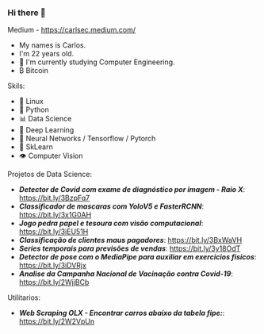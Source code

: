 ### Hi there 👋

Medium - https://carlsec.medium.com/

- My names is Carlos.
- I'm 22 years old.
- 🌱 I'm currently studying Computer Engineering.
- ₿ Bitcoin

Skils:
- 🐧 Linux
- 🐍 Python
- 📊 Data Science
- 🤖 Deep Learning
- 🧠 Neural Networks / Tensorflow / Pytorch
- 🌲 SkLearn
- 👁 Computer Vision

<!--
**carlsec/carlsec** is a ✨ _special_ ✨ repository because its `README.md` (this file) appears on your GitHub profile.

Here are some ideas to get you started:

- 🔭 I’m currently working on ...
- 🌱 I’m currently learning ...
- 👯 I’m looking to collaborate on ...
- 🤔 I’m looking for help with ...
- 💬 Ask me about ...
- 📫 How to reach me: ...
- 😄 Pronouns: ...
- ⚡ Fun fact: ...
-->

Projetos de Data Science:
* ***Detector de Covid com exame de diagnóstico por imagem - Raio X***: https://bit.ly/3BzpFq7
* ***Classificador de mascaras com YoloV5 e FasterRCNN***: https://bit.ly/3x1G0AH
* ***Jogo pedra papel e tesoura com visão computacional***: https://bit.ly/3iEU51H
* ***Classificação de clientes maus pagadores***: https://bit.ly/3BxWaVH
* ***Series temporais para previsões de vendas***: https://bit.ly/3y18OdT
* ***Detector de pose com o MediaPipe para auxiliar em exercicios fisicos***: https://bit.ly/3iDVRjx
* ***Analise da Campanha Nacional de Vacinação contra Covid-19***: https://bit.ly/2WjjBCb

Utilitarios:
* ***Web Scraping OLX - Encontrar carros abaixo da tabela fipe:***: https://bit.ly/2W2VpUn

